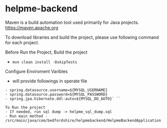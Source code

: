 # helpme-backend

Maven is a build automation tool used primarily for Java projects.
https://maven.apache.org

To download libraries and build the project, please use following command for each project.

Before Run the Project, Build the project
- ``` mvn clean install -DskipTests ```

Configure Enviroment Varibles
- will provide followings in sperate file
``` - spring.datasource.url=${MYSQL_URL}
- spring.datasource.username=${MYSQL_USERNAME}
- spring.datasource.password=${MYSQL_PASSWORD}
- spring.jpa.hibernate.ddl-auto=${MYSQL_DD_AUTO}` ``

To Run the project 
- If needed, run sql dump -> helpme_sql_dump.sql
- Run main method - /src/main/java/com/bedfordshire/helpmebackend/HelpmeBackendApplication.java
